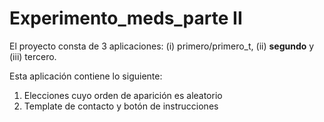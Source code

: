 # Experimento_meds_parte II

El proyecto consta de 3 aplicaciones: (i) primero/primero_t, (ii) **segundo** y (iii) tercero.


Esta aplicación contiene lo siguiente:
1. Elecciones cuyo orden de aparición es aleatorio
2. Template de contacto y botón de instrucciones
